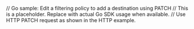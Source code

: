 // Go sample: Edit a filtering policy to add a destination using PATCH
// This is a placeholder. Replace with actual Go SDK usage when available.
// Use HTTP PATCH request as shown in the HTTP example.
